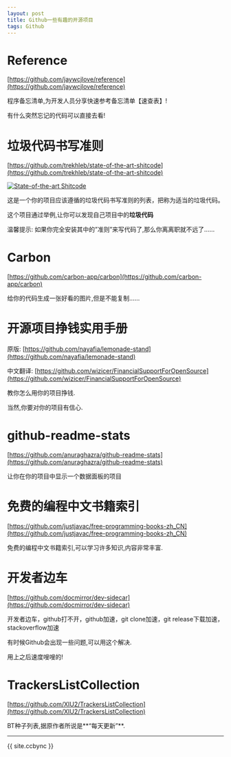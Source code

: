 ```yaml
---
layout: post
title: Github一些有趣的开源项目
tags: Github
---
```


# Reference

[https://github.com/jaywcjlove/reference](https://github.com/jaywcjlove/reference)

程序备忘清单,为开发人员分享快速参考备忘清单【速查表】!

有什么突然忘记的代码可以直接去看!

# 垃圾代码书写准则

[https://github.com/trekhleb/state-of-the-art-shitcode](https://github.com/trekhleb/state-of-the-art-shitcode)

[![State-of-the-art Shitcode](https://img.shields.io/static/v1?label=State-of-the-art&message=Shitcode&color=7B5804)](https://github.com/trekhleb/state-of-the-art-shitcode)

这是一个你的项目应该遵循的垃圾代码书写准则的列表，把称为适当的垃圾代码。

这个项目通过举例,让你可以发现自己项目中的**垃圾代码**

温馨提示: 如果你完全安装其中的”准则”来写代码了,那么你离离职就不远了……

# Carbon

[https://github.com/carbon-app/carbon](https://github.com/carbon-app/carbon)

给你的代码生成一张好看的图片,但是不能复制……

# 开源项目挣钱实用手册

原版: [https://github.com/nayafia/lemonade-stand](https://github.com/nayafia/lemonade-stand)

中文翻译: [https://github.com/wizicer/FinancialSupportForOpenSource](https://github.com/wizicer/FinancialSupportForOpenSource)

教你怎么用你的项目挣钱.

当然,你要对你的项目有信心.

# github-readme-stats

[https://github.com/anuraghazra/github-readme-stats](https://github.com/anuraghazra/github-readme-stats)

让你在你的项目中显示一个数据面板的项目

# 免费的编程中文书籍索引

[https://github.com/justjavac/free-programming-books-zh_CN](https://github.com/justjavac/free-programming-books-zh_CN)

免费的编程中文书籍索引,可以学习许多知识,内容非常丰富.

# 开发者边车

[https://github.com/docmirror/dev-sidecar](https://github.com/docmirror/dev-sidecar)

开发者边车，github打不开，github加速，git clone加速，git release下载加速，stackoverflow加速

有时候Github会出现一些问题,可以用这个解决.

用上之后速度嗖嗖的!

# TrackersListCollection

[https://github.com/XIU2/TrackersListCollection](https://github.com/XIU2/TrackersListCollection)

BT种子列表,据原作者所说是**“每天更新”**.

---------------

{{ site.ccbync }}
